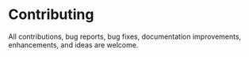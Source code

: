 # Contributing

All contributions, bug reports, bug fixes, documentation improvements, enhancements, and ideas are welcome.
